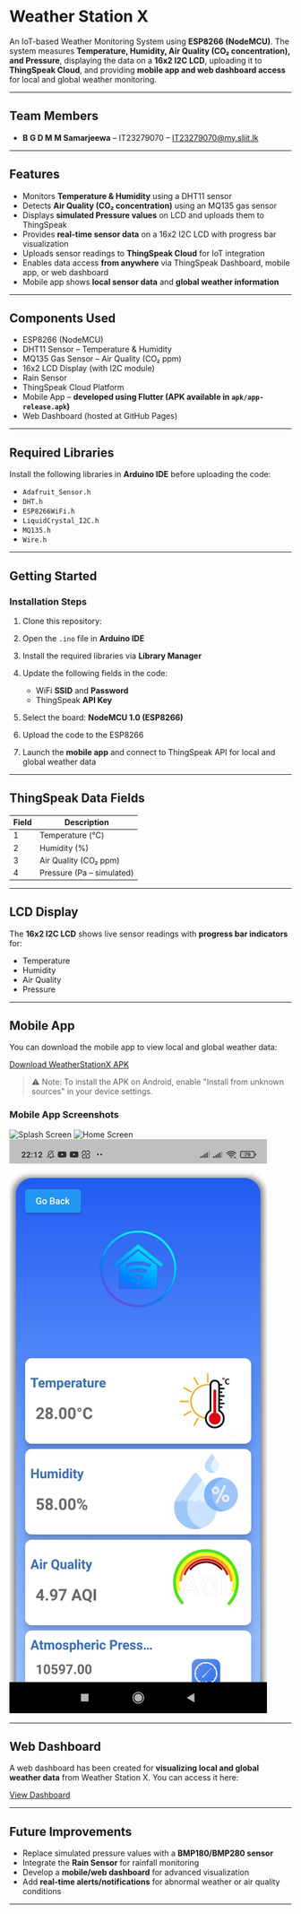 
# Weather Station X

An IoT-based Weather Monitoring System using **ESP8266 (NodeMCU)**.
The system measures **Temperature, Humidity, Air Quality (CO₂ concentration), and Pressure**, displaying the data on a **16x2 I2C LCD**, uploading it to **ThingSpeak Cloud**, and providing **mobile app and web dashboard access** for local and global weather monitoring.

---

## Team Members

* **B G D M M Samarjeewa** – IT23279070 – [IT23279070@my.sliit.lk](mailto:IT23279070@my.sliit.lk)

---

## Features

* Monitors **Temperature & Humidity** using a DHT11 sensor
* Detects **Air Quality (CO₂ concentration)** using an MQ135 gas sensor
* Displays **simulated Pressure values** on LCD and uploads them to ThingSpeak
* Provides **real-time sensor data** on a 16x2 I2C LCD with progress bar visualization
* Uploads sensor readings to **ThingSpeak Cloud** for IoT integration
* Enables data access **from anywhere** via ThingSpeak Dashboard, mobile app, or web dashboard
* Mobile app shows **local sensor data** and **global weather information**

---

## Components Used

* ESP8266 (NodeMCU)
* DHT11 Sensor – Temperature & Humidity
* MQ135 Gas Sensor – Air Quality (CO₂ ppm)
* 16x2 LCD Display (with I2C module)
* Rain Sensor 
* ThingSpeak Cloud Platform
* Mobile App – **developed using Flutter (APK available in `apk/app-release.apk`)**
* Web Dashboard (hosted at GitHub Pages)

---

## Required Libraries

Install the following libraries in **Arduino IDE** before uploading the code:

* `Adafruit_Sensor.h`
* `DHT.h`
* `ESP8266WiFi.h`
* `LiquidCrystal_I2C.h`
* `MQ135.h`
* `Wire.h`

---

## Getting Started

### Installation Steps

1. Clone this repository:
2. Open the `.ino` file in **Arduino IDE**
3. Install the required libraries via **Library Manager**
4. Update the following fields in the code:

   * WiFi **SSID** and **Password**
   * ThingSpeak **API Key**
5. Select the board: **NodeMCU 1.0 (ESP8266)**
6. Upload the code to the ESP8266
7. Launch the **mobile app** and connect to ThingSpeak API for local and global weather data

---

## ThingSpeak Data Fields

| Field | Description               |
| ----- | ------------------------- |
| 1     | Temperature (°C)          |
| 2     | Humidity (%)              |
| 3     | Air Quality (CO₂ ppm)     |
| 4     | Pressure (Pa – simulated) |

---

## LCD Display

The **16x2 I2C LCD** shows live sensor readings with **progress bar indicators** for:

* Temperature
* Humidity
* Air Quality
* Pressure

---

## Mobile App

You can download the mobile app to view local and global weather data:

[Download WeatherStationX APK](apk/app-release.apk)

> ⚠️ Note: To install the APK on Android, enable "Install from unknown sources" in your device settings.

### Mobile App Screenshots

![Splash Screen](images/splash_screen.jpeg)
![Home Screen](images/homescreen.jpeg)
![Dashboard Screen](images/dashboard.jpeg)

---

## Web Dashboard

A web dashboard has been created for **visualizing local and global weather data** from Weather Station X.
You can access it here:

[View Dashboard](https://mehan02.github.io)

---

## Future Improvements

* Replace simulated pressure values with a **BMP180/BMP280 sensor**
* Integrate the **Rain Sensor** for rainfall monitoring
* Develop a **mobile/web dashboard** for advanced visualization
* Add **real-time alerts/notifications** for abnormal weather or air quality conditions

---

